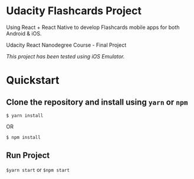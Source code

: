 # Udacity Flashcards Project

Using React + React Native to develop Flashcards mobile apps for both Android & iOS.

Udacity React Nanodegree Course - Final Project

*This project has been tested using iOS Emulator.*

# Quickstart

## Clone the repository and install using `yarn` or `npm`

`$ yarn install`

OR

`$ npm install`

## Run Project

`$yarn start` or `$npm start`
